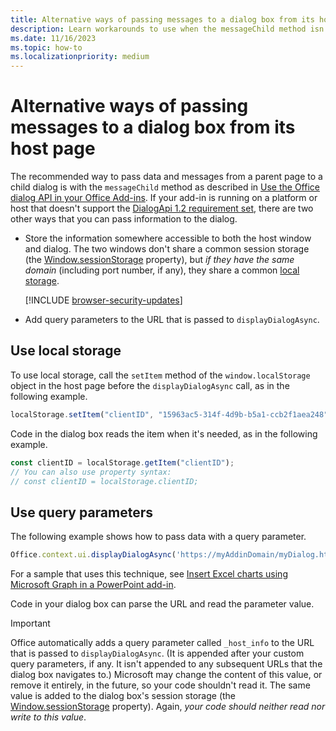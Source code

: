 ```yaml
---
title: Alternative ways of passing messages to a dialog box from its host page
description: Learn workarounds to use when the messageChild method isn't supported.
ms.date: 11/16/2023
ms.topic: how-to
ms.localizationpriority: medium
---
```


# Alternative ways of passing messages to a dialog box from its host page

The recommended way to pass data and messages from a parent page to a child dialog is with the `messageChild` method as described in [Use the Office dialog API in your Office Add-ins](dialog-api-in-office-add-ins.md#pass-information-to-the-dialog-box). If your add-in is running on a platform or host that doesn't support the [DialogApi 1.2 requirement set](/javascript/api/requirement-sets/common/dialog-api-requirement-sets), there are two other ways that you can pass information to the dialog.

- Store the information somewhere accessible to both the host window and dialog. The two windows don't share a common session storage (the [Window.sessionStorage](https://developer.mozilla.org/docs/Web/API/Window/sessionStorage) property), but *if they have the same domain* (including port number, if any), they share a common [local storage](https://www.w3schools.com/html/html5_webstorage.asp).

  [!INCLUDE [browser-security-updates](../includes/browser-security-updates.md)]

- Add query parameters to the URL that is passed to `displayDialogAsync`.

## Use local storage

To use local storage, call the `setItem` method of the `window.localStorage` object in the host page before the `displayDialogAsync` call, as in the following example.

```js
localStorage.setItem("clientID", "15963ac5-314f-4d9b-b5a1-ccb2f1aea248");
```

Code in the dialog box reads the item when it's needed, as in the following example.

```js
const clientID = localStorage.getItem("clientID");
// You can also use property syntax:
// const clientID = localStorage.clientID;
```

## Use query parameters

The following example shows how to pass data with a query parameter.

```js
Office.context.ui.displayDialogAsync('https://myAddinDomain/myDialog.html?clientID=15963ac5-314f-4d9b-b5a1-ccb2f1aea248');
```

For a sample that uses this technique, see [Insert Excel charts using Microsoft Graph in a PowerPoint add-in](https://github.com/OfficeDev/PowerPoint-Add-in-Microsoft-Graph-ASPNET-InsertChart).

Code in your dialog box can parse the URL and read the parameter value.

> [!IMPORTANT]
> Office automatically adds a query parameter called `_host_info` to the URL that is passed to `displayDialogAsync`. (It is appended after your custom query parameters, if any. It isn't appended to any subsequent URLs that the dialog box navigates to.) Microsoft may change the content of this value, or remove it entirely, in the future, so your code shouldn't read it. The same value is added to the dialog box's session storage (the [Window.sessionStorage](https://developer.mozilla.org/docs/Web/API/Window/sessionStorage) property). Again, *your code should neither read nor write to this value*.
